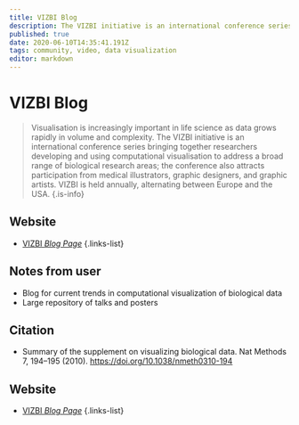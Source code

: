 ```yaml
---
title: VIZBI Blog
description: The VIZBI initiative is an international conference series bringing together researchers developing and using computational visualisation to address a broad range of biological research areas.
published: true
date: 2020-06-10T14:35:41.191Z
tags: community, video, data visualization
editor: markdown
---
```


# VIZBI Blog

> Visualisation is increasingly important in life science as data grows rapidly in volume and complexity. The VIZBI initiative is an international conference series bringing together researchers developing and using computational visualisation to address a broad range of biological research areas; the conference also attracts participation from medical illustrators, graphic designers, and graphic artists. VIZBI is held annually, alternating between Europe and the USA.
{.is-info}

## Website

- [VIZBI *Blog Page*](https://vizbi.org/blog/)
{.links-list}

## Notes from user
- Blog for current trends in computational visualization of biological data
- Large repository of talks and posters


## Citation
- Summary of the supplement on visualizing biological data. Nat Methods 7, 194–195 (2010). https://doi.org/10.1038/nmeth0310-194

## Website

- [VIZBI *Blog Page*](https://vizbi.org/blog/)
{.links-list}

